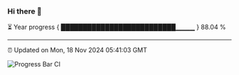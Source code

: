 ### Hi there 👋

⏳ Year progress { ██████████████████████████▁▁▁▁ } 88.04 %

---

⏰ Updated on Mon, 18 Nov 2024 05:41:03 GMT

![Progress Bar CI](https://github.com/IshwaranRudhara/GIT-ACTION/workflows/Progress%20Bar%20CI/badge.svg)

